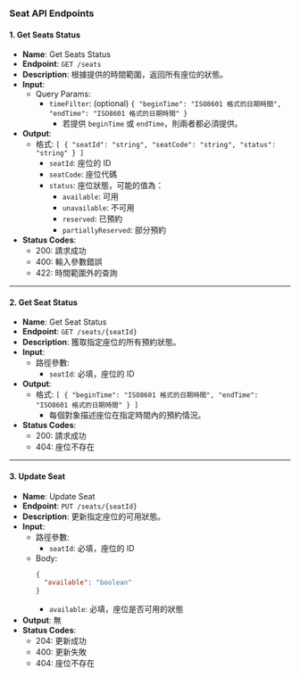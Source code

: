 ### Seat API Endpoints

#### 1. Get Seats Status
- **Name**: Get Seats Status
- **Endpoint**: `GET /seats`
- **Description**: 根據提供的時間範圍，返回所有座位的狀態。
- **Input**: 
  - Query Params: 
    - `timeFilter`: (optional) `{ "beginTime": "ISO8601 格式的日期時間", "endTime": "ISO8601 格式的日期時間" }`
      - 若提供 `beginTime` 或 `endTime`，則兩者都必須提供。
- **Output**:
  - 格式: `[ { "seatId": "string", "seatCode": "string", "status": "string" } ]`
    - `seatId`: 座位的 ID
    - `seatCode`: 座位代碼
    - `status`: 座位狀態，可能的值為：
      - `available`: 可用
      - `unavailable`: 不可用
      - `reserved`: 已預約
      - `partiallyReserved`: 部分預約
- **Status Codes**:
  - 200: 請求成功
  - 400: 輸入參數錯誤
  - 422: 時間範圍外的查詢

---

#### 2. Get Seat Status
- **Name**: Get Seat Status
- **Endpoint**: `GET /seats/{seatId}`
- **Description**: 獲取指定座位的所有預約狀態。
- **Input**: 
  - 路徑參數: 
    - `seatId`: 必填，座位的 ID
- **Output**:
  - 格式: `[ { "beginTime": "ISO8601 格式的日期時間", "endTime": "ISO8601 格式的日期時間" } ]`
    - 每個對象描述座位在指定時間內的預約情況。
- **Status Codes**:
  - 200: 請求成功
  - 404: 座位不存在

---

#### 3. Update Seat
- **Name**: Update Seat
- **Endpoint**: `PUT /seats/{seatId}`
- **Description**: 更新指定座位的可用狀態。
- **Input**:
  - 路徑參數: 
    - `seatId`: 必填，座位的 ID
  - Body: 
    ```json
    {
      "available": "boolean"
    }
    ```
    - `available`: 必填，座位是否可用的狀態
- **Output**: 無
- **Status Codes**:
  - 204: 更新成功
  - 400: 更新失敗
  - 404: 座位不存在